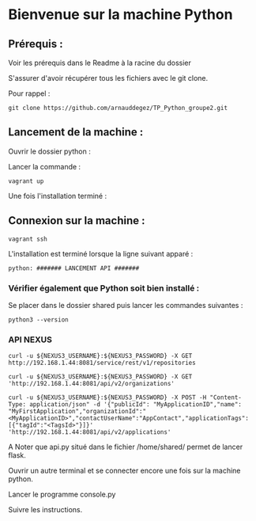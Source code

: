 # Bienvenue sur la machine Python

## Prérequis : 

Voir les prérequis dans le Readme à la racine du dossier

S'assurer d'avoir récupérer tous les fichiers avec le git clone. 

Pour rappel : 

```console
git clone https://github.com/arnauddegez/TP_Python_groupe2.git
```

## Lancement de la machine :

Ouvrir le dossier python :

Lancer la commande : 
```console
vagrant up
```

Une fois l'installation terminé : 


## Connexion sur la machine :

```console
vagrant ssh
```
L'installation est terminé lorsque la ligne suivant apparé : 
```console
python: ####### LANCEMENT API #######
```



### Vérifier également que Python soit bien installé : 

Se placer dans le dossier shared puis lancer les commandes suivantes :

```console
python3 --version
```

### API NEXUS

```
curl -u ${NEXUS3_USERNAME}:${NEXUS3_PASSWORD} -X GET http://192.168.1.44:8081/service/rest/v1/repositories

curl -u ${NEXUS3_USERNAME}:${NEXUS3_PASSWORD} -X GET 'http://192.168.1.44:8081/api/v2/organizations'

curl -u ${NEXUS3_USERNAME}:${NEXUS3_PASSWORD} -X POST -H "Content-Type: application/json" -d '{"publicId": "MyApplicationID","name": "MyFirstApplication","organizationId":"<MyApplicationID>","contactUserName":"AppContact","applicationTags": [{"tagId":"<TagsId>"}]}' 'http://192.168.1.44:8081/api/v2/applications'
```

A Noter que api.py situé dans le fichier /home/shared/ permet de lancer flask.

Ouvrir un autre terminal et se connecter encore une fois sur la machine python. 

Lancer le programme console.py

Suivre les instructions.





